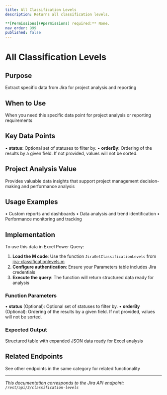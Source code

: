 ```yaml
---
title: All Classification Levels
description: Returns all classification levels.

**[Permissions](#permissions) required:** None.
nav_order: 999
published: false
---
```


# All Classification Levels

## Purpose
Extract specific data from Jira for project analysis and reporting

## When to Use
When you need this specific data point for project analysis or reporting requirements

## Key Data Points
• **status**: Optional set of statuses to filter by.
• **orderBy**: Ordering of the results by a given field. If not provided, values will not be sorted.

## Project Analysis Value
Provides valuable data insights that support project management decision-making and performance analysis

## Usage Examples
• Custom reports and dashboards
• Data analysis and trend identification
• Performance monitoring and tracking

## Implementation
To use this data in Excel Power Query:

1. **Load the M code**: Use the function `JiraGetClassificationLevels` from [jira-classificationlevels.m](../assets/jira-classificationlevels.m)
2. **Configure authentication**: Ensure your Parameters table includes Jira credentials
3. **Execute the query**: The function will return structured data ready for analysis

### Function Parameters
• **status** (Optional): Optional set of statuses to filter by.
• **orderBy** (Optional): Ordering of the results by a given field. If not provided, values will not be sorted.

### Expected Output
Structured table with expanded JSON data ready for Excel analysis

## Related Endpoints
See other endpoints in the same category for related functionality

---
*This documentation corresponds to the Jira API endpoint: `/rest/api/3/classification-levels`*
